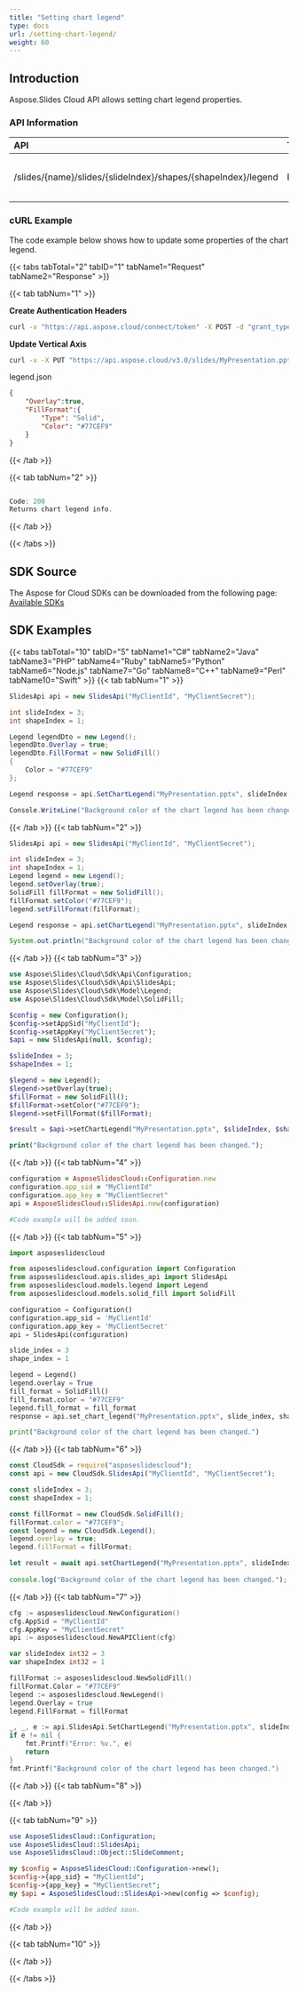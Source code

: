 ```yaml
---
title: "Setting chart legend"
type: docs
url: /setting-chart-legend/
weight: 60
---
```

## **Introduction**
Aspose.Slides Cloud API allows setting chart legend properties.
### **API Information**
|**API**|**Type**|**Description**|**Resource**|
| :- | :- | :- | :- |
/slides/{name}/slides/{slideIndex}/shapes/{shapeIndex}/legend|PUT|Updates chart legend properties|[SetChartLegend]()|
### **cURL Example**

The code example below shows how to update some properties of the chart legend.

{{< tabs tabTotal="2" tabID="1" tabName1="Request" tabName2="Response" >}}

{{< tab tabNum="1" >}}

**Create Authentication Headers**
```sh
curl -v "https://api.aspose.cloud/connect/token" -X POST -d "grant_type=client_credentials&client_id=XXXX&client_secret=XXXX-XX" -H "Content-Type: application/x-www-form-urlencoded" -H "Accept: application/json"
```

**Update Vertical Axis**
```sh
curl -v -X PUT "https://api.aspose.cloud/v3.0/slides/MyPresentation.pptx/slides/3/shapes/1/legend" -d @"legend.json" -H "Content-Type: text/json" -H "Authorization: Bearer [Access Token]"
```

legend.json
```json
{
    "Overlay":true,
    "FillFormat":{
        "Type": "Solid",
        "Color": "#77CEF9"
    }
}

```

{{< /tab >}}

{{< tab tabNum="2" >}}

```java

Code: 200
Returns chart legend info.

```

{{< /tab >}}

{{< /tabs >}}

## **SDK Source**
The Aspose for Cloud SDKs can be downloaded from the following page: [Available SDKs](/slides/available-sdks/)
## **SDK Examples**
{{< tabs tabTotal="10" tabID="5" tabName1="C#" tabName2="Java" tabName3="PHP" tabName4="Ruby" tabName5="Python" tabName6="Node.js" tabName7="Go" tabName8="C++" tabName9="Perl" tabName10="Swift" >}}
{{< tab tabNum="1" >}}

```csharp
SlidesApi api = new SlidesApi("MyClientId", "MyClientSecret");

int slideIndex = 3;
int shapeIndex = 1;

Legend legendDto = new Legend();
legendDto.Overlay = true;
legendDto.FillFormat = new SolidFill()
{
    Color = "#77CEF9"
};

Legend response = api.SetChartLegend("MyPresentation.pptx", slideIndex, shapeIndex, legendDto);

Console.WriteLine("Background color of the chart legend has been changed.");
```

{{< /tab >}}
{{< tab tabNum="2" >}}

```java
SlidesApi api = new SlidesApi("MyClientId", "MyClientSecret");

int slideIndex = 3;
int shapeIndex = 1;
Legend legend = new Legend();
legend.setOverlay(true);
SolidFill fillFormat = new SolidFill();
fillFormat.setColor("#77CEF9");
legend.setFillFormat(fillFormat);

Legend response = api.setChartLegend("MyPresentation.pptx", slideIndex, shapeIndex, legend, null, null, null);

System.out.println("Background color of the chart legend has been changed.");
```

{{< /tab >}}
{{< tab tabNum="3" >}}

```php
use Aspose\Slides\Cloud\Sdk\Api\Configuration;
use Aspose\Slides\Cloud\Sdk\Api\SlidesApi;
use Aspose\Slides\Cloud\Sdk\Model\Legend;
use Aspose\Slides\Cloud\Sdk\Model\SolidFill;

$config = new Configuration();
$config->setAppSid("MyClientId");
$config->setAppKey("MyClientSecret");
$api = new SlidesApi(null, $config);

$slideIndex = 3;
$shapeIndex = 1;

$legend = new Legend();
$legend->setOverlay(true);
$fillFormat = new SolidFill();
$fillFormat->setColor("#77CEF9"); 
$legend->setFillFormat($fillFormat);

$result = $api->setChartLegend("MyPresentation.pptx", $slideIndex, $shapeIndex, $legend);

print("Background color of the chart legend has been changed.");
```

{{< /tab >}}
{{< tab tabNum="4" >}}

```ruby
configuration = AsposeSlidesCloud::Configuration.new
configuration.app_sid = "MyClientId"
configuration.app_key = "MyClientSecret"
api = AsposeSlidesCloud::SlidesApi.new(configuration)

#Code example will be added soon.
```

{{< /tab >}}
{{< tab tabNum="5" >}}

```python
import asposeslidescloud

from asposeslidescloud.configuration import Configuration
from asposeslidescloud.apis.slides_api import SlidesApi
from asposeslidescloud.models.legend import Legend
from asposeslidescloud.models.solid_fill import SolidFill

configuration = Configuration()
configuration.app_sid = 'MyClientId'
configuration.app_key = 'MyClientSecret'
api = SlidesApi(configuration)

slide_index = 3
shape_index = 1

legend = Legend()
legend.overlay = True
fill_format = SolidFill()
fill_format.color = "#77CEF9"
legend.fill_format = fill_format
response = api.set_chart_legend("MyPresentation.pptx", slide_index, shape_index, legend)

print("Background color of the chart legend has been changed.")
```

{{< /tab >}}
{{< tab tabNum="6" >}}

```javascript
const CloudSdk = require("asposeslidescloud");
const api = new CloudSdk.SlidesApi("MyClientId", "MyClientSecret");

const slideIndex = 3;
const shapeIndex = 1;

const fillFormat = new CloudSdk.SolidFill();
fillFormat.color = "#77CEF9";
const legend = new CloudSdk.Legend();
legend.overlay = true;
legend.fillFormat = fillFormat;

let result = await api.setChartLegend("MyPresentation.pptx", slideIndex, shapeIndex, legend);
            
console.log("Background color of the chart legend has been changed.");
```
{{< /tab >}}
{{< tab tabNum="7" >}}

```go
cfg := asposeslidescloud.NewConfiguration()
cfg.AppSid = "MyClientId"
cfg.AppKey = "MyClientSecret"
api := asposeslidescloud.NewAPIClient(cfg)

var slideIndex int32 = 3
var shapeIndex int32 = 1

fillFormat := asposeslidescloud.NewSolidFill()
fillFormat.Color = "#77CEF9"
legend := asposeslidescloud.NewLegend()
legend.Overlay = true
legend.FillFormat = fillFormat

_, _, e := api.SlidesApi.SetChartLegend("MyPresentation.pptx", slideIndex, shapeIndex, legend, "", "", "")
if e != nil {
    fmt.Printf("Error: %v.", e)
    return
}            
fmt.Printf("Background color of the chart legend has been changed.")

```

{{< /tab >}}
{{< tab tabNum="8" >}}

{{< /tab >}}

{{< tab tabNum="9" >}}

```perl
use AsposeSlidesCloud::Configuration;
use AsposeSlidesCloud::SlidesApi;
use AsposeSlidesCloud::Object::SlideComment;

my $config = AsposeSlidesCloud::Configuration->new();
$config->{app_sid} = "MyClientId";
$config->{app_key} = "MyClientSecret";
my $api = AsposeSlidesCloud::SlidesApi->new(config => $config);

#Code example will be added soon.
```

{{< /tab >}}

{{< tab tabNum="10" >}}

{{< /tab >}}

{{< /tabs >}}